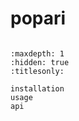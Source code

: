 # popari

```{include} intro.md
```

```{toctree}
:maxdepth: 1
:hidden: true
:titlesonly:

installation
usage
api
```
